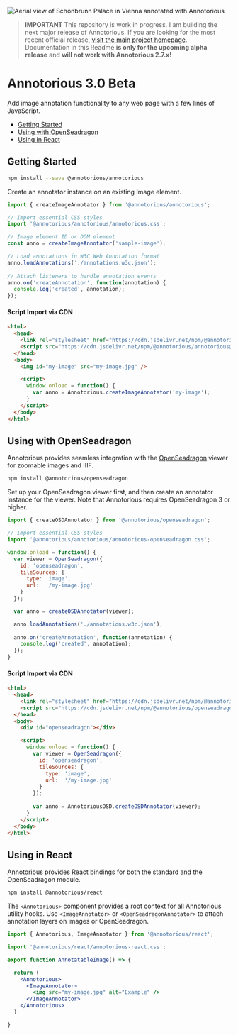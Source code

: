![Aerial view of Schönbrunn Palace in Vienna annotated with Annotorious](/docs/images/splash-image.jpg "Aerial view of Schönbrunn Palace in Vienna annotated with Annotorious")

> __IMPORTANT__ This repository is work in progress. I am building the next major release of Annotorious. If you 
> are looking for the most recent official release, [visit the main project homepage](https://annotorious.github.io). 
> Documentation in this Readme __is only for the upcoming alpha release__ and __will not work with Annotorious 2.7.x!__ 

# Annotorious 3.0 Beta

Add image annotation functionality to any web page with a few lines of JavaScript.

- [Getting Started](#getting-started)
- [Using with OpenSeadragon](#using-with-openseadragon)
- [Using in React](#using-in-react)

## Getting Started

```sh
npm install --save @annotorious/annotorious
```

Create an annotator instance on an existing Image element.

```js
import { createImageAnnotator } from '@annotorious/annotorious';

// Import essential CSS styles
import '@annotorious/annotorious/annotorious.css';

// Image element ID or DOM element
const anno = createImageAnnotator('sample-image');

// Load annotations in W3C Web Annotation format
anno.loadAnnotations('./annotations.w3c.json');
       
// Attach listeners to handle annotation events
anno.on('createAnnotation', function(annotation) {
  console.log('created', annotation);
});
```

#### Script Import via CDN

```html
<html>
  <head>
    <link rel="stylesheet" href="https://cdn.jsdelivr.net/npm/@annotorious/annotorious@latest/dist/annotorious.css">
    <script src="https://cdn.jsdelivr.net/npm/@annotorious/annotorious@latest/dist/annotorious.js"></script>
  </head>
  <body>
    <img id="my-image" src="my-image.jpg" />

    <script>
      window.onload = function() {
        var anno = Annotorious.createImageAnnotator('my-image');
      }
    </script>
  </body>
</html>
```

## Using with OpenSeadragon 

Annotorious provides seamless integration with the [OpenSeadragon](https://openseadragon.github.io/)
viewer for zoomable images and IIIF. 

```sh
npm install @annotorious/openseadragon
```

Set up your OpenSeadragon viewer first, and then create an annotator instance for the viewer.
Note that Annotorious requires OpenSeadragon 3 or higher.

```js
import { createOSDAnnotator } from '@annotorious/openseadragon';

// Import essential CSS styles
import '@annotorious/annotorious/annotorious-openseadragon.css';

window.onload = function() {
  var viewer = OpenSeadragon({
    id: 'openseadragon',
    tileSources: {
      type: 'image',
      url:  '/my-image.jpg'
    }
  });

  var anno = createOSDAnnotator(viewer);

  anno.loadAnnotations('./annotations.w3c.json');
       
  anno.on('createAnnotation', function(annotation) {
    console.log('created', annotation);
  });
}
```

#### Script Import via CDN

```html
<html>
  <head>
    <link rel="stylesheet" href="https://cdn.jsdelivr.net/npm/@annotorious/openseadragon@latest/dist/annotorious-openseadragon.css">
    <script src="https://cdn.jsdelivr.net/npm/@annotorious/openseadragon@latest/dist/annotorious-openseadragon.js"></script>
  </head>
  <body>
    <div id="openseadragon"></div>

    <script>
      window.onload = function() {
        var viewer = OpenSeadragon({
          id: 'openseadragon',
          tileSources: {
            type: 'image',
            url:  '/my-image.jpg'
          }
        });
        
        var anno = AnnotoriousOSD.createOSDAnnotator(viewer);
      }
    </script>
  </body>
</html>
```

## Using in React

Annotorious provides React bindings for both the standard and the OpenSeadragon module.

```sh
npm install @annotorious/react
```

The `<Annotorious>` component provides a root context for all Annotorious utility hooks.
Use `<ImageAnnotator>` or `<OpenSeadragonAnnotator>` to attach annotation layers on images
or OpenSeadragon.

```jsx
import { Annotorious, ImageAnnotator } from '@annotorious/react';

import '@annotorious/react/annotorious-react.css';

export function AnnotatableImage() => {

  return (
    <Annotorious>
      <ImageAnnotator>
        <img src="my-image.jpg" alt="Example" />
      </ImageAnnotator>
    </Annotorious>
  )

}
```

